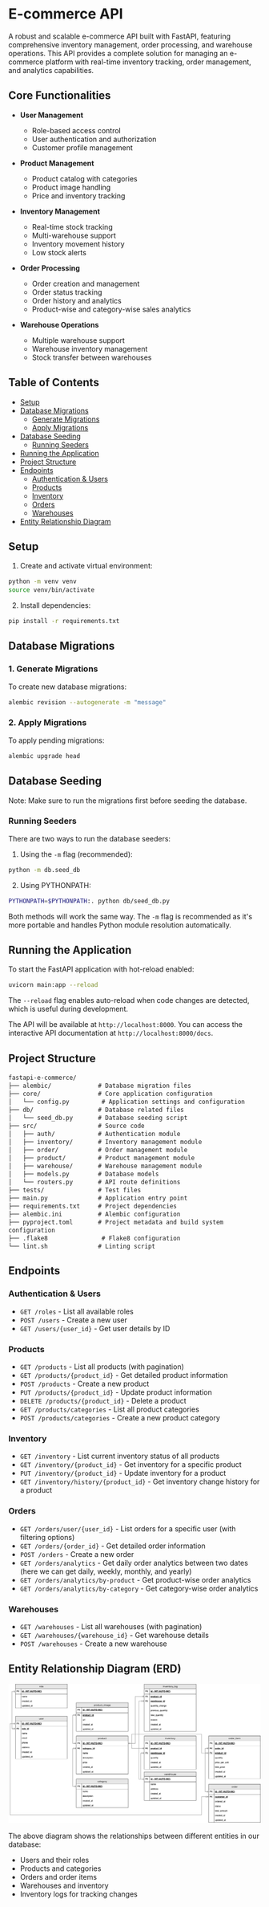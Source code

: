 # E-commerce API

A robust and scalable e-commerce API built with FastAPI, featuring comprehensive inventory management, order processing, and warehouse operations. This API provides a complete solution for managing an e-commerce platform with real-time inventory tracking, order management, and analytics capabilities.

## Core Functionalities

- **User Management**
  - Role-based access control
  - User authentication and authorization
  - Customer profile management

- **Product Management**
  - Product catalog with categories
  - Product image handling
  - Price and inventory tracking

- **Inventory Management**
  - Real-time stock tracking
  - Multi-warehouse support
  - Inventory movement history
  - Low stock alerts

- **Order Processing**
  - Order creation and management
  - Order status tracking
  - Order history and analytics
  - Product-wise and category-wise sales analytics

- **Warehouse Operations**
  - Multiple warehouse support
  - Warehouse inventory management
  - Stock transfer between warehouses

## Table of Contents
- [Setup](#setup)
- [Database Migrations](#database-migrations)
  - [Generate Migrations](#1-generate-migrations)
  - [Apply Migrations](#2-apply-migrations)
- [Database Seeding](#database-seeding)
  - [Running Seeders](#running-seeders)
- [Running the Application](#running-the-application)
- [Project Structure](#project-structure)
- [Endpoints](#endpoints)
  - [Authentication & Users](#authentication--users)
  - [Products](#products)
  - [Inventory](#inventory)
  - [Orders](#orders)
  - [Warehouses](#warehouses)
- [Entity Relationship Diagram](#entity-relationship-diagram-erd)

## Setup

1. Create and activate virtual environment:
```bash
python -m venv venv
source venv/bin/activate
```

2. Install dependencies:
```bash
pip install -r requirements.txt
```

## Database Migrations

### 1. Generate Migrations
To create new database migrations:
```bash
alembic revision --autogenerate -m "message"
```

### 2. Apply Migrations
To apply pending migrations:
```bash
alembic upgrade head
```

## Database Seeding

Note: Make sure to run the migrations first before seeding the database.

### Running Seeders

There are two ways to run the database seeders:

1. Using the `-m` flag (recommended):
```bash
python -m db.seed_db
```

2. Using PYTHONPATH:
```bash
PYTHONPATH=$PYTHONPATH:. python db/seed_db.py
```

Both methods will work the same way. The `-m` flag is recommended as it's more portable and handles Python module resolution automatically.

## Running the Application

To start the FastAPI application with hot-reload enabled:

```bash
uvicorn main:app --reload
```

The `--reload` flag enables auto-reload when code changes are detected, which is useful during development.

The API will be available at `http://localhost:8000`. You can access the interactive API documentation at `http://localhost:8000/docs`.


## Project Structure

```
fastapi-e-commerce/
├── alembic/             # Database migration files
├── core/                # Core application configuration
│   └── config.py         # Application settings and configuration
├── db/                  # Database related files
│   └── seed_db.py       # Database seeding script
├── src/                 # Source code
│   ├── auth/            # Authentication module
│   ├── inventory/       # Inventory management module
│   ├── order/           # Order management module
│   ├── product/         # Product management module
│   ├── warehouse/       # Warehouse management module
│   ├── models.py        # Database models
│   └── routers.py       # API route definitions
├── tests/               # Test files
├── main.py              # Application entry point
├── requirements.txt     # Project dependencies
├── alembic.ini          # Alembic configuration
├── pyproject.toml       # Project metadata and build system configuration
├── .flake8               # Flake8 configuration
└── lint.sh              # Linting script
```

## Endpoints

### Authentication & Users
- `GET /roles` - List all available roles
- `POST /users` - Create a new user
- `GET /users/{user_id}` - Get user details by ID

### Products
- `GET /products` - List all products (with pagination)
- `GET /products/{product_id}` - Get detailed product information
- `POST /products` - Create a new product
- `PUT /products/{product_id}` - Update product information
- `DELETE /products/{product_id}` - Delete a product
- `GET /products/categories` - List all product categories
- `POST /products/categories` - Create a new product category

### Inventory
- `GET /inventory` - List current inventory status of all products
- `GET /inventory/{product_id}` - Get inventory for a specific product
- `PUT /inventory/{product_id}` - Update inventory for a product
- `GET /inventory/history/{product_id}` - Get inventory change history for a product

### Orders
- `GET /orders/user/{user_id}` - List orders for a specific user (with filtering options)
- `GET /orders/{order_id}` - Get detailed order information
- `POST /orders` - Create a new order
- `GET /orders/analytics` - Get daily order analytics between two dates (here we can get daily, weekly, monthly, and yearly)
- `GET /orders/analytics/by-product` - Get product-wise order analytics
- `GET /orders/analytics/by-category` - Get category-wise order analytics

### Warehouses
- `GET /warehouses` - List all warehouses (with pagination)
- `GET /warehouses/{warehouse_id}` - Get warehouse details
- `POST /warehouses` - Create a new warehouse

## Entity Relationship Diagram (ERD)

![Database ERD](/erd.png)

The above diagram shows the relationships between different entities in our database:
- Users and their roles
- Products and categories
- Orders and order items
- Warehouses and inventory
- Inventory logs for tracking changes

